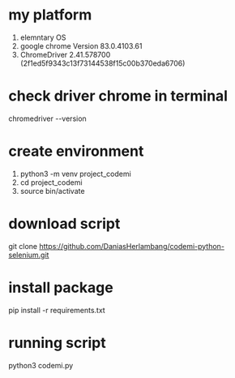 # my platform
1. elemntary OS
2. google chrome Version 83.0.4103.61
3. ChromeDriver 2.41.578700 (2f1ed5f9343c13f73144538f15c00b370eda6706)

# check driver chrome in terminal
chromedriver --version

# create environment
1. python3 -m venv project_codemi
2. cd project_codemi
3. source bin/activate

# download script
git clone https://github.com/DaniasHerlambang/codemi-python-selenium.git

# install package
pip install -r requirements.txt

# running script
python3 codemi.py


